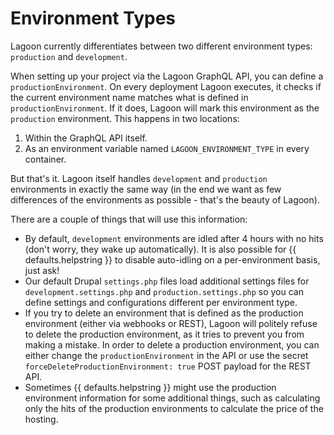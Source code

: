 # Environment Types

Lagoon currently differentiates between two different environment types: `production` and `development`.

When setting up your project via the Lagoon GraphQL API, you can define a `productionEnvironment`. On every deployment Lagoon executes, it checks if the current environment name matches what is defined in `productionEnvironment`. If it does, Lagoon will mark this environment as the `production` environment. This happens in two locations:

1. Within the GraphQL API itself.
2. As an environment variable named `LAGOON_ENVIRONMENT_TYPE` in every container.

But that's it. Lagoon itself handles `development` and `production` environments in exactly the same way \(in the end we want as few differences of the environments as possible - that's the beauty of Lagoon\).

There are a couple of things that will use this information:

* By default, `development` environments are idled after 4 hours with no hits \(don't worry, they wake up automatically\). It is also possible for {{ defaults.helpstring }} to disable auto-idling on a per-environment basis, just ask!
* Our default Drupal `settings.php` files load additional settings files for `development.settings.php` and `production.settings.php` so you can define settings and configurations different per environment type.
* If you try to delete an environment that is defined as the production environment \(either via webhooks or REST\), Lagoon will politely refuse to delete the production environment, as it tries to prevent you from making a mistake. In order to delete a production environment, you can either change the `productionEnvironment` in the API or use the secret `forceDeleteProductionEnvironment: true` POST payload for the REST API.
* Sometimes {{ defaults.helpstring }} might use the production environment information for some additional things, such as calculating only the hits of the production environments to calculate the price of the hosting.
